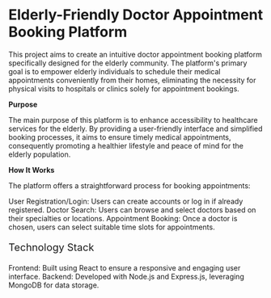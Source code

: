 # **Elderly-Friendly Doctor Appointment Booking Platform**


This project aims to create an intuitive doctor appointment booking platform specifically designed for the elderly community. The platform's primary goal is to empower elderly individuals to schedule their medical appointments conveniently from their homes, eliminating the necessity for physical visits to hospitals or clinics solely for appointment bookings.

**Purpose**

The main purpose of this platform is to enhance accessibility to healthcare services for the elderly. By providing a user-friendly interface and simplified booking processes, it aims to ensure timely medical appointments, consequently promoting a healthier lifestyle and peace of mind for the elderly population.

**How It Works**

The platform offers a straightforward process for booking appointments:

User Registration/Login: Users can create accounts or log in if already registered.
Doctor Search: Users can browse and select doctors based on their specialties or locations.
Appointment Booking: Once a doctor is chosen, users can select suitable time slots for appointments.


<p style="font-size:20px;">Technology Stack</p>

Frontend: Built using React to ensure a responsive and engaging user interface.
Backend: Developed with Node.js and Express.js, leveraging MongoDB for data storage.
